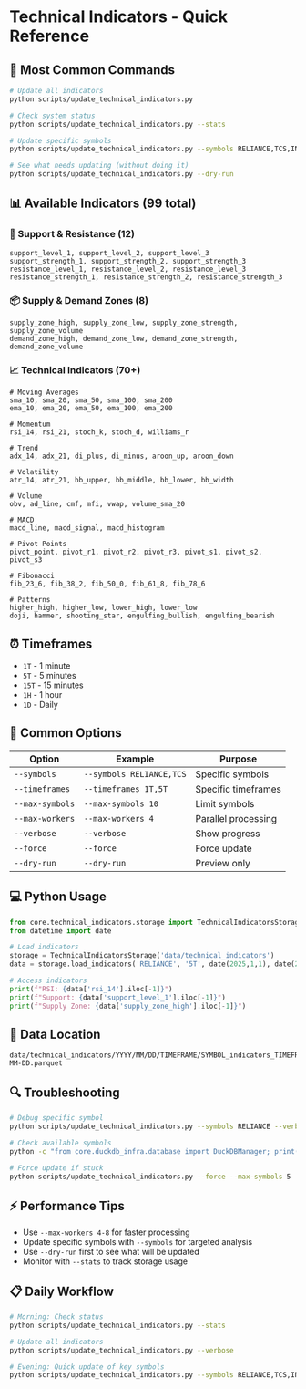 # Technical Indicators - Quick Reference

## 🚀 Most Common Commands

```bash
# Update all indicators
python scripts/update_technical_indicators.py

# Check system status
python scripts/update_technical_indicators.py --stats

# Update specific symbols
python scripts/update_technical_indicators.py --symbols RELIANCE,TCS,INFY

# See what needs updating (without doing it)
python scripts/update_technical_indicators.py --dry-run
```

## 📊 Available Indicators (99 total)

### 🎯 Support & Resistance (12)
```
support_level_1, support_level_2, support_level_3
support_strength_1, support_strength_2, support_strength_3
resistance_level_1, resistance_level_2, resistance_level_3  
resistance_strength_1, resistance_strength_2, resistance_strength_3
```

### 📦 Supply & Demand Zones (8)
```
supply_zone_high, supply_zone_low, supply_zone_strength, supply_zone_volume
demand_zone_high, demand_zone_low, demand_zone_strength, demand_zone_volume
```

### 📈 Technical Indicators (70+)
```
# Moving Averages
sma_10, sma_20, sma_50, sma_100, sma_200
ema_10, ema_20, ema_50, ema_100, ema_200

# Momentum
rsi_14, rsi_21, stoch_k, stoch_d, williams_r

# Trend  
adx_14, adx_21, di_plus, di_minus, aroon_up, aroon_down

# Volatility
atr_14, atr_21, bb_upper, bb_middle, bb_lower, bb_width

# Volume
obv, ad_line, cmf, mfi, vwap, volume_sma_20

# MACD
macd_line, macd_signal, macd_histogram

# Pivot Points
pivot_point, pivot_r1, pivot_r2, pivot_r3, pivot_s1, pivot_s2, pivot_s3

# Fibonacci
fib_23_6, fib_38_2, fib_50_0, fib_61_8, fib_78_6

# Patterns
higher_high, higher_low, lower_high, lower_low
doji, hammer, shooting_star, engulfing_bullish, engulfing_bearish
```

## ⏰ Timeframes
- `1T` - 1 minute
- `5T` - 5 minutes  
- `15T` - 15 minutes
- `1H` - 1 hour
- `1D` - Daily

## 🔧 Common Options

| Option | Example | Purpose |
|--------|---------|---------|
| `--symbols` | `--symbols RELIANCE,TCS` | Specific symbols |
| `--timeframes` | `--timeframes 1T,5T` | Specific timeframes |
| `--max-symbols` | `--max-symbols 10` | Limit symbols |
| `--max-workers` | `--max-workers 4` | Parallel processing |
| `--verbose` | `--verbose` | Show progress |
| `--force` | `--force` | Force update |
| `--dry-run` | `--dry-run` | Preview only |

## 💻 Python Usage

```python
from core.technical_indicators.storage import TechnicalIndicatorsStorage
from datetime import date

# Load indicators
storage = TechnicalIndicatorsStorage('data/technical_indicators')
data = storage.load_indicators('RELIANCE', '5T', date(2025,1,1), date(2025,1,31))

# Access indicators
print(f"RSI: {data['rsi_14'].iloc[-1]}")
print(f"Support: {data['support_level_1'].iloc[-1]}")
print(f"Supply Zone: {data['supply_zone_high'].iloc[-1]}")
```

## 📁 Data Location
```
data/technical_indicators/YYYY/MM/DD/TIMEFRAME/SYMBOL_indicators_TIMEFRAME_YYYY-MM-DD.parquet
```

## 🔍 Troubleshooting

```bash
# Debug specific symbol
python scripts/update_technical_indicators.py --symbols RELIANCE --verbose --log-level DEBUG

# Check available symbols
python -c "from core.duckdb_infra.database import DuckDBManager; print(DuckDBManager().get_available_symbols()[:10])"

# Force update if stuck
python scripts/update_technical_indicators.py --force --max-symbols 5
```

## ⚡ Performance Tips

- Use `--max-workers 4-8` for faster processing
- Update specific symbols with `--symbols` for targeted analysis
- Use `--dry-run` first to see what will be updated
- Monitor with `--stats` to track storage usage

## 📋 Daily Workflow

```bash
# Morning: Check status
python scripts/update_technical_indicators.py --stats

# Update all indicators  
python scripts/update_technical_indicators.py --verbose

# Evening: Quick update of key symbols
python scripts/update_technical_indicators.py --symbols RELIANCE,TCS,INFY,HDFCBANK
```
